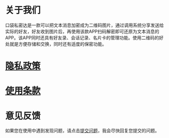 
# 关于我们

口袋私密达是一款可以把文本消息加密成为二维码图片，通过调用系统分享发送给实际的好友，好友收到图片后，再使用该款APP扫码解密即可还原为文本消息的APP。该APP同时还具有好友录、会话记录、名片卡的管理功能。使用二维码的好处就是方便存储和交换，同时还有适度的保密功能。

# [隐私政策](./privacy_policy.html)

# [使用条款](./user_agreement.html)


# 意见反馈

如果您在使用中遇到发现问题，请点击[提交问题](https://github.com/emudvv/emudvv.github.io/issues)，我会尽快回复您提交的问题。
